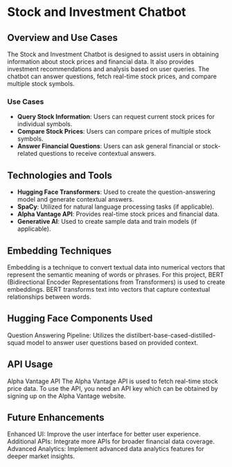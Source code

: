# Stock and Investment Chatbot
## Overview and Use Cases
The Stock and Investment Chatbot is designed to assist users in obtaining information about stock prices and financial data. It also provides investment recommendations and analysis based on user queries. The chatbot can answer questions, fetch real-time stock prices, and compare multiple stock symbols.

### Use Cases
- **Query Stock Information**: Users can request current stock prices for individual symbols.
- **Compare Stock Prices**: Users can compare prices of multiple stock symbols.
- **Answer Financial Questions**: Users can ask general financial or stock-related questions to receive contextual answers.
## Technologies and Tools
- **Hugging Face Transformers**: Used to create the question-answering model and generate contextual answers.
- **SpaCy**: Utilized for natural language processing tasks (if applicable).
- **Alpha Vantage API**: Provides real-time stock prices and financial data.
- **Generative AI**: Used to create sample data and train models (if applicable).

## Embedding Techniques

Embedding is a technique to convert textual data into numerical vectors that represent the semantic meaning of words or phrases. For this project, BERT (Bidirectional Encoder Representations from Transformers) is used to create embeddings. BERT transforms text into vectors that capture contextual relationships between words.


## Hugging Face Components Used
Question Answering Pipeline: Utilizes the distilbert-base-cased-distilled-squad model to answer user questions based on provided context.

## API Usage
Alpha Vantage API
The Alpha Vantage API is used to fetch real-time stock price data. To use the API, you need an API key which can be obtained by signing up on the Alpha Vantage website.

## Future Enhancements
Enhanced UI: Improve the user interface for better user experience.
Additional APIs: Integrate more APIs for broader financial data coverage.
Advanced Analytics: Implement advanced data analytics features for deeper market insights.
